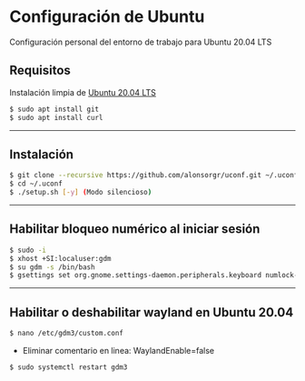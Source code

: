 
# Configuración de Ubuntu
Configuración personal del entorno de trabajo para Ubuntu 20.04 LTS
## Requisitos
Instalación limpia de [Ubuntu 20.04 LTS](https://releases.ubuntu.com/20.04.1/ubuntu-20.04.1-desktop-amd64.iso?_ga=2.189067822.485950335.1599564112-573427031.1599564112)
```sh
$ sudo apt install git
$ sudo apt install curl
```
***
## Instalación
```sh
$ git clone --recursive https://github.com/alonsorgr/uconf.git ~/.uconf
$ cd ~/.uconf
$ ./setup.sh [-y] (Modo silencioso)
```
***
## Habilitar bloqueo numérico al iniciar sesión
 ```sh
$ sudo -i
$ xhost +SI:localuser:gdm
$ su gdm -s /bin/bash
$ gsettings set org.gnome.settings-daemon.peripherals.keyboard numlock-state 'on'
```
***
## Habilitar o deshabilitar wayland en Ubuntu 20.04
```sh
$ nano /etc/gdm3/custom.conf
```
- Eliminar comentario en linea: WaylandEnable=false
```sh
$ sudo systemctl restart gdm3
```